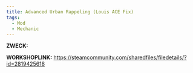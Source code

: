 ```yaml
---
title: Advanced Urban Rappeling (Louis ACE Fix)
tags:
  - Mod
  - Mechanic
---
```

**ZWECK:** 

**WORKSHOPLINK:** https://steamcommunity.com/sharedfiles/filedetails/?id=2819425618
 <script src="https://www.steamwidgets.net/api/resource/query?type=js&module=workshop&version=v1"></script>
<steam-workshop itemid="2819425618"></steam-workshop>